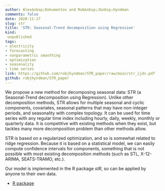 ```yaml
---
author: Alex&nbsp;Dokumentov and Rob&nbsp;J&nbsp;Hyndman
comments: false
date: 2020-11-17
slug: str
title: 'STR: Seasonal-Trend decomposition using Regression'
kind:
 unpublished
tags:
- electricity
- forecasting
- nonparametric smoothing
- optimization
- seasonality
- time series
link: https://github.com/robjhyndman/STR_paper/raw/main/str_ijds.pdf
github: robjhyndman/STR_paper
---
```


We propose a new method for decomposing seasonal data: STR (a Seasonal-Trend decomposition using Regression). Unlike other decomposition methods, STR allows for multiple seasonal and cyclic components, covariates, seasonal patterns that may have non-integer periods, and seasonality with complex topology. It can be used for time series with any regular time index including hourly, daily, weekly, monthly or quarterly data. It is competitive with existing methods when they exist, but tackles many more decomposition problem than other methods allow.

STR is based on a regularized optimization, and so is somewhat related to ridge regression. Because it is based on a statistical model, we can easily compute confidence intervals for components, something that is not possible with most existing decomposition methods (such as STL, X-12-ARIMA, SEATS-TRAMO, etc.).

Our model is implemented in the R package *stR*, so can be applied by anyone  to their own data.

* [R package](https://cran.r-project.org/package=stR)
